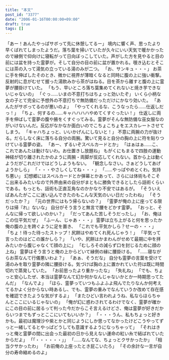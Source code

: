 ```yaml
---
title: "本文"
post_id: "3377"
date: "2006-01-16T00:00:00+09:00"
draft: true
tags: []
---
```



「あー！あんたやっぱサボって先に休憩してるー」 境内に響く声、思ったより早くばれてしまったようだ。落ち葉を掃いていたが久々にいい天気で暖かかったので縁側で仰向けに寝転がって日向ぼっこしていた。声がした方を見やると目の前には盆を持った霊夢が。そして自分の目の前に盆が置かれる。覗き込むとそこには茶の入って湯気の立っている湯のみが二つ。 「お、サンキュ・・・」 お茶に手を伸ばしたそのとき、微かに視界が薄暗くなると同時に腹の上に強い衝撃。反射的に息がむせて握った湯飲みから茶がはねる。目を茶から離すと腹の上に霊夢が腰掛けていた。 「もう、早いところ落ち葉集めてくれないと焼き芋できないじゃないの」 「ぐっ……いまの不意打ちはちょっと効いたぞ」 いくら小柄な女の子とて完全に予想外の不意打ちで無防備だっただけにかなり効いた。 「あんたがサボってるのが悪いのよ」 「やってくれるな、こうなったら……仕返しだっ！」 「ちょ、何するの……キャハハハハやめてくすぐったい！」 仕返しに両手を伸ばして霊夢の腹や腋をくすぐってみる。霊夢がそんな無防備な巫女服なのがいけないんだ。反応がなかなか面白いのでこちょこちょをエスカレートさせてしまう。 「キャハちょっと、いいかげんにしないと！」 不意に両腕の力が抜ける。だらしなく床に落ちる自分の両腕。驚いて見ると自分の胸の上に符を貼りつけている霊夢の姿。 「あー、ずるいぞスペルカードとか」 「はぁはぁ……こ、これであんたは動けないわ。お仕置きし放題ね」 もがくにもまるで四肢の運動神経が切り離されたかのように両腕・両脚が反応してくれない。首から上は動くようだがこれだけではどうしようもない。 「観念しなさい。さぁどうしてあげようかしら」 「・・・やさしくしてね・・・」 「……やっぱやめとくわ。気持ち悪い」 幻想郷にはスペルカードとか弾幕とかあって、さらには体術もそこそこ出来るみたいなので外界由来の自分がまともに勝負できるとしたら話術くらいである。もっとも、話術も正直互角なのかかなり不安ではあるが。 「そういえばあんたがここに迷い込んできたのもこんな天気のいい日だったわね」 「そうだったか？」 「元の世界にはもう帰らないの？」 「霊夢が俺の上に座ってる限りは帰『れ』ないな」 自分がそう言うと無言で腰をどかす霊夢。 「おっと、そんなに帰って欲しいのかい？」 「だってあんた苦しそうだったし」 「お、俺はこの位平気だぜ」 「ふーん、じゃあ・・・」 霊夢は立ち上がると何を思ったか俺の腹の上を跨ぐように足を置き、 「これでも平気かしら？せーの・・・」 「ちょ！待った待ったストップ！尻餅はやめてくれ死んじゃう！」 「平気って言ったのはどこの誰かしら？」 「いや、尻餅はかまわんがせめて最期に中を拝みたいから腹じゃなくて顔の上に」 「むしろその減らず口を封じるために顔の上ね」 霊夢はそう言うと俺の上からどいて縁側の縁に腰掛ける。 「……寝ながらお茶なんて行儀悪いわよ？」 「あぁ、そうだな」 自分も霊夢の言葉を受けて湯のみを取り霊夢の隣に腰掛ける。気づけば胸の上に置かれていた符は既に時間切れで蒸発していた。 「お前思ったより重かったな」 「失礼ね」 「でも、ちょっと安心したぜ、本当は霊夢なんて幻か何かなんじゃないかとか一時期思ってたんだ」 「なんでよ」 「ほら、霊夢っていつもふよふよ飛んでたりなんか何考えてるかよく分からない時あるし、でも、霊夢の重みでなんていうか改めて存在感を確認できたような気がするよ」 「またひどい言われようね、私ならほらちゃんとここにいるじゃないの」 「俺が幻に惑わされてるわけでなく、霊夢が確かにこの目の前に居るって判った今だからこそ言えるけどさ、俺は霊夢が好きだからいつまでもずっとここにいてもいいか？」 「・・・うん、私もちょっと好きかも。最初は魔理沙や紫とかと同じようにしか思ってなかったけどこうやってずっと一緒してるとやっぱどうしても意識するようになっちゃって」 「それはきっと俺と霊夢の間に出会った最初の日から見えない運命の紅い糸で結ばれていたからだよ」 「「・・・・・・」」 「……なんてな、ちょっとクサかったか」 「相当クサかったわ」 「お前俺の上座ったとき屁こいたろ」 「その余計な一言が自分の寿命縮めるのよ」
